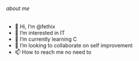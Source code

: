 ###### about me
- 👋 Hi, I’m @fethix
- 👀 I’m interested in IT 
- 🌱 I’m currently learning C
- 💞️ I’m looking to collaborate on self improvement
- 📫 How to reach me no need to

<!---
fethix/fethix is a ✨ special ✨ repository because its `README.md` (this file) appears on your GitHub profile.
You can click the Preview link to take a look at your changes.
--->

